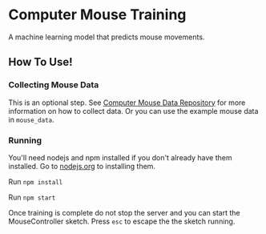 # Computer Mouse Training

A machine learning model that predicts mouse movements.

## How To Use!

### Collecting Mouse Data

This is an optional step. See [Computer Mouse Data Repository](https://github.com/CodingTrain/Computer-Mouse-Data) for more information on how to collect data. Or you can use the example mouse data in `mouse_data`.

### Running

You'll need nodejs and npm installed if you don't already have them installed. Go to [nodejs.org](https://nodejs.org) to installing them.

Run `npm install`

Run `npm start`

Once training is complete do not stop the server and you can start the MouseController sketch. Press `esc` to escape the the sketch running.
